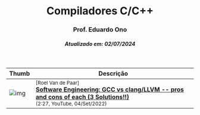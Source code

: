 <h1 align="center">Compiladores C/C++</h1>
<h3 align="center">Prof. Eduardo Ono</h3>
<h5 align="center">Atualizado em: 02/07/2024</h5>

&nbsp;

| Thumb | Descrição |
| --- | --- |
| ![img](https://img.youtube.com/vi/ZnaVF3uj1nw/default.jpg) | <sup>[Roel Van de Paar]</sup><br>[__Software Engineering: GCC vs clang/LLVM -- pros and cons of each (3 Solutions!!)__](https://www.youtube.com/watch?v=ZnaVF3uj1nw)<br><sub>(2:27, YouTube, 04/Set/2022)</sub> |
